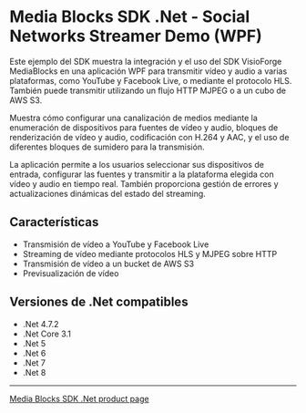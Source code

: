 # Media Blocks SDK .Net - Social Networks Streamer Demo (WPF)

Este ejemplo del SDK muestra la integración y el uso del SDK VisioForge MediaBlocks en una aplicación WPF para transmitir vídeo y audio a varias plataformas, como YouTube y Facebook Live, o mediante el protocolo HLS.
También puede transmitir utilizando un flujo HTTP MJPEG o a un cubo de AWS S3.

Muestra cómo configurar una canalización de medios mediante la enumeración de dispositivos para fuentes de vídeo y audio, bloques de renderización de vídeo y audio, codificación con H.264 y AAC, y el uso de diferentes bloques de sumidero para la transmisión.

La aplicación permite a los usuarios seleccionar sus dispositivos de entrada, configurar las fuentes y transmitir a la plataforma elegida con vídeo y audio en tiempo real. También proporciona gestión de errores y actualizaciones dinámicas del estado del streaming.

## Características

- Transmisión de vídeo a YouTube y Facebook Live
- Streaming de vídeo mediante protocolos HLS y MJPEG sobre HTTP
- Transmisión de vídeo a un bucket de AWS S3
- Previsualización de vídeo

## Versiones de .Net compatibles

- .Net 4.7.2
- .Net Core 3.1
- .Net 5
- .Net 6
- .Net 7
- .Net 8

---

[Media Blocks SDK .Net product page](https://www.visioforge.com/media-blocks-sdk)
